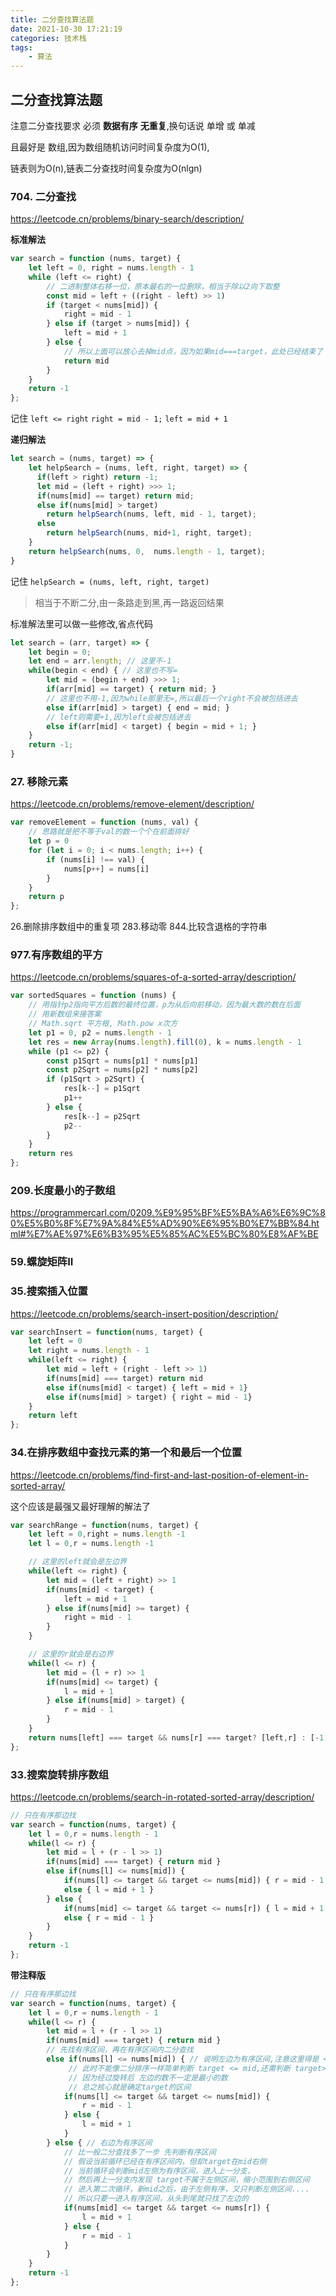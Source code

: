 ```yaml
---
title: 二分查找算法题
date: 2021-10-30 17:21:19
categories: 技术栈
tags: 
    - 算法
---
```


## 二分查找算法题

注意二分查找要求 必须 __数据有序__ __无重复__,换句话说 单增 或 单减

且最好是 数组,因为数组随机访问时间复杂度为O(1),

链表则为O(n),链表二分查找时间复杂度为O(nlgn)

### 704. 二分查找

https://leetcode.cn/problems/binary-search/description/

__标准解法__
```js
var search = function (nums, target) {
    let left = 0, right = nums.length - 1
    while (left <= right) {
        // 二进制整体右移一位，原本最右的一位删除，相当于除以2向下取整
        const mid = left + ((right - left) >> 1)
        if (target < nums[mid]) {
            right = mid - 1
        } else if (target > nums[mid]) {
            left = mid + 1
        } else {
            // 所以上面可以放心去掉mid点，因为如果mid===target，此处已经结束了
            return mid
        }
    }
    return -1
};
```
记住 `left <= right` `right = mid - 1;` `left = mid + 1`

__递归解法__
```js
let search = (nums, target) => {
    let helpSearch = (nums, left, right, target) => {
      if(left > right) return -1;
      let mid = (left + right) >>> 1;
      if(nums[mid] == target) return mid;
      else if(nums[mid] > target) 
        return helpSearch(nums, left, mid - 1, target);
      else 
        return helpSearch(nums, mid+1, right, target);
    }
    return helpSearch(nums, 0,  nums.length - 1, target);
}
```
记住 `helpSearch = (nums, left, right, target)`
> 相当于不断二分,由一条路走到黑,再一路返回结果

标准解法里可以做一些修改,省点代码
```js
let search = (arr, target) => {
    let begin = 0;
    let end = arr.length; // 这里不-1
    while(begin < end) { // 这里也不写=
        let mid = (begin + end) >>> 1;
        if(arr[mid] == target) { return mid; }
        // 这里也不用-1,因为while那里无=,所以最后一个right不会被包括进去
        else if(arr[mid] > target) { end = mid; }
        // left则需要+1,因为left会被包括进去
        else if(arr[mid] < target) { begin = mid + 1; }
    }
    return -1;
}
```

### 27. 移除元素

https://leetcode.cn/problems/remove-element/description/

```js
var removeElement = function (nums, val) {
    // 思路就是把不等于val的数一个个在前面排好
    let p = 0
    for (let i = 0; i < nums.length; i++) {
        if (nums[i] !== val) {
            nums[p++] = nums[i]
        }
    }
    return p
};
```
26.删除排序数组中的重复项
283.移动零
844.比较含退格的字符串

### 977.有序数组的平方

https://leetcode.cn/problems/squares-of-a-sorted-array/description/

```js
var sortedSquares = function (nums) {
    // 用指针p2指向平方后数的最终位置，p为从后向前移动，因为最大数的数在后面
    // 用新数组来接答案
    // Math.sqrt 平方根, Math.pow x次方
    let p1 = 0, p2 = nums.length - 1
    let res = new Array(nums.length).fill(0), k = nums.length - 1
    while (p1 <= p2) {
        const p1Sqrt = nums[p1] * nums[p1]
        const p2Sqrt = nums[p2] * nums[p2]
        if (p1Sqrt > p2Sqrt) {
            res[k--] = p1Sqrt
            p1++
        } else {
            res[k--] = p2Sqrt
            p2--
        }
    }
    return res
};
```

### 209.长度最小的子数组

https://programmercarl.com/0209.%E9%95%BF%E5%BA%A6%E6%9C%80%E5%B0%8F%E7%9A%84%E5%AD%90%E6%95%B0%E7%BB%84.html#%E7%AE%97%E6%B3%95%E5%85%AC%E5%BC%80%E8%AF%BE

### 59.螺旋矩阵II



### 35.搜索插入位置

https://leetcode.cn/problems/search-insert-position/description/
```js
var searchInsert = function(nums, target) {
    let left = 0
    let right = nums.length - 1
    while(left <= right) {
        let mid = left + (right - left >> 1)
        if(nums[mid] === target) return mid
        else if(nums[mid] < target) { left = mid + 1}
        else if(nums[mid] > target) { right = mid - 1}
    }
    return left
};
```

### 34.在排序数组中查找元素的第一个和最后一个位置

https://leetcode.cn/problems/find-first-and-last-position-of-element-in-sorted-array/

这个应该是最强又最好理解的解法了
```js
var searchRange = function(nums, target) {
    let left = 0,right = nums.length -1
    let l = 0,r = nums.length -1

    // 这里的left就会是左边界
    while(left <= right) {
        let mid = (left + right) >> 1
        if(nums[mid] < target) {
            left = mid + 1
        } else if(nums[mid] >= target) {
            right = mid - 1
        }
    }

    // 这里的r就会是右边界
    while(l <= r) {
        let mid = (l + r) >> 1
        if(nums[mid] <= target) {
            l = mid + 1
        } else if(nums[mid] > target) {
            r = mid - 1
        }
    }
    return nums[left] === target && nums[r] === target? [left,r] : [-1,-1]
};
```

### 33.搜索旋转排序数组

https://leetcode.cn/problems/search-in-rotated-sorted-array/description/

```js
// 只在有序那边找
var search = function(nums, target) {
    let l = 0,r = nums.length - 1
    while(l <= r) {
        let mid = l + (r - l >> 1)
        if(nums[mid] === target) { return mid }
        else if(nums[l] <= nums[mid]) {
            if(nums[l] <= target && target <= nums[mid]) { r = mid - 1 }
            else { l = mid + 1 }
        } else {
            if(nums[mid] <= target && target <= nums[r]) { l = mid + 1 }
            else { r = mid - 1 }
        }
    }
    return -1
};
```

__带注释版__
```js
// 只在有序那边找
var search = function(nums, target) {
    let l = 0,r = nums.length - 1
    while(l <= r) {
        let mid = l + (r - l >> 1)
        if(nums[mid] === target) { return mid }
        // 先找有序区间，再在有序区间内二分查找
        else if(nums[l] <= nums[mid]) { // 说明左边为有序区间,注意这里得是 <=, mid 可能= l
             // 此时不能像二分排序一样简单判断 target <= mid,还需判断 target>=左边界
             // 因为经过旋转后 左边的数不一定是最小的数
             // 总之核心就是确定target的区间
            if(nums[l] <= target && target <= nums[mid]) {
                r = mid - 1
            } else {
                l = mid + 1
            }
        } else { // 右边为有序区间
            // 比一般二分查找多了一步 先判断有序区间
            // 假设当前循环已经在有序区间内，但却target在mid右侧
            // 当前循环会判断mid左侧为有序区间，进入上一分支，
            // 然后再上一分支内发现 target不属于左侧区间，缩小范围到右侧区间
            // 进入第二次循环，新mid之后，由于左侧有序，又只判断左侧区间....
            // 所以只要一进入有序区间，从头到尾就只找了左边的
            if(nums[mid] <= target && target <= nums[r]) {
                l = mid + 1
            } else {
                r = mid - 1
            }
        }
    }
    return -1
};
```